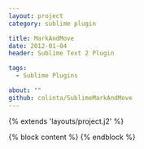 ```yaml
---
layout: project
category: sublime plugin

title: MarkAndMove
date: 2012-01-04
header: Sublime Text 2 Plugin

tags:
  - Sublime Plugins

about: ""
github: colinta/SublimeMarkAndMove
---
```


{% extends 'layouts/project.j2' %}

{% block content %}
{% endblock %}
